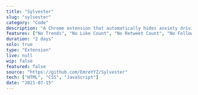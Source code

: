 ```yaml
---
title: "Sylvester"
slug: "sylvester"
category: "Code"
description: "A Chrome extension that automatically hides anxiety driving Twitter features."
features: ["No Trends", "No Like Count", "No Retweet Count", "No Follower Count", "No Explore Menu"]
duration: "2 days"
solo: true
type: "Extension"
live: null
wip: false
featured: false
source: "https://github.com/EmreYYZ/Sylvester"
tech: ["HTML", "CSS", "JavaScript"]
date: "2021-07-15"
---
```

